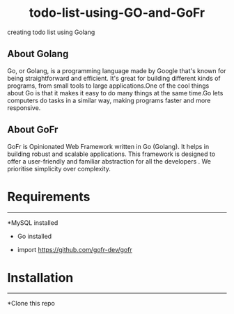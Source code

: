 <h1 align="center"> todo-list-using-GO-and-GoFr </h1>




creating todo list using Golang




<h2>About Golang</h2>




Go, or Golang, is a programming language made by Google that's known for being straightforward and efficient. It's great for building different kinds of programs, from small tools to large applications.One of the cool things about Go is that it makes it easy to do many things at the same time.Go lets computers do tasks in a similar way, making programs faster and more responsive.


<h2>About GoFr</h2>

GoFr is Opinionated Web Framework written in Go (Golang). It helps in building robust and scalable applications. This framework is designed to offer a user-friendly and familiar abstraction for all the developers . We prioritise simplicity over complexity.

<h1>Requirements</h1>
<hr>


*MySQL installed


* Go installed


* import https://github.com/gofr-dev/gofr 



<h1>Installation</h1>
<hr>




*Clone this repo





